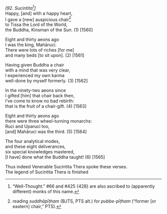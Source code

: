 *\[92. Sucintita*[^1]*\]*  
Happy, \[and\] with a happy heart,  
I gave a \[new\] auspicious chair[^2]  
to Tissa the Lord of the World,  
the Buddha, Kinsman of the Sun. (1) \[1560\]

Eight and thirty aeons ago  
I was the king, Mahāruci.  
There were lots of riches \[for me\]  
and many beds \[to sit upon\]. (2) \[1561\]

Having given Buddha a chair  
with a mind that was very clear,  
I experienced my own karma  
well-done by myself formerly. (3) \[1562\]

In the ninety-two aeons since  
I gifted \[him\] that chair back then,  
I’ve come to know no bad rebirth:  
that is the fruit of a chair-gift. (4) \[1563\]

Eight and thirty aeons ago  
there were three wheel-turning monarchs:  
Ruci and Uparuci too,  
\[and\] Mahāruci was the third. (5) \[1564\]

The four analytical modes,  
and these eight deliverances,  
six special knowledges mastered,  
\[I have\] done what the Buddha taught! (6) \[1565\]

Thus indeed Venerable Sucintita Thera spoke these verses.  
The legend of Sucintita Thera is finished

[^1]: “Well-Thought.” \#66 and \#425 {428} are also ascribed to (apparently different) monks of this name.

[^2]: reading *suddhāpīṭham* (BJTS, PTS alt.) for *pubbe-pīṭham* (“former \[or eastern\] chair,” PTS).
